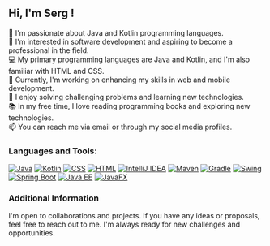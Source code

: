 ## Hi, I'm Serg !

🌱 I'm passionate about Java and Kotlin programming languages.  
👯 I'm interested in software development and aspiring to become a professional in the field.  
💻 My primary programming languages are Java and Kotlin, and I'm also familiar with HTML and CSS.  
🔭 Currently, I'm working on enhancing my skills in web and mobile development.  
🌟 I enjoy solving challenging problems and learning new technologies.  
📚 In my free time, I love reading programming books and exploring new technologies.  
📫 You can reach me via email or through my social media profiles.

### Languages and Tools:

[![Java](https://img.shields.io/badge/Java-007396?logo=java&logoColor=white)](https://www.oracle.com/java/)
[![Kotlin](https://img.shields.io/badge/Kotlin-0095D5?logo=kotlin&logoColor=white)](https://kotlinlang.org/)
[![CSS](https://img.shields.io/badge/CSS-1572B6?logo=css3&logoColor=white)](https://www.w3.org/Style/CSS/)
[![HTML](https://img.shields.io/badge/HTML-E34F26?logo=html5&logoColor=white)](https://html.spec.whatwg.org/)
[![IntelliJ IDEA](https://img.shields.io/badge/IntelliJ_IDEA-000000?logo=intellij-idea&logoColor=white)](https://www.jetbrains.com/idea/)
[![Maven](https://img.shields.io/badge/Maven-C71A36?logo=apache-maven&logoColor=white)](https://maven.apache.org/)
[![Gradle](https://img.shields.io/badge/Gradle-02303A?logo=gradle&logoColor=white)](https://gradle.org/)
[![Swing](https://img.shields.io/badge/Swing-8EBFEE?logo=java&logoColor=white)](https://docs.oracle.com/javase/8/docs/technotes/guides/swing/)
[![Spring Boot](https://img.shields.io/badge/Spring_Boot-6DB33F?logo=spring-boot&logoColor=white)](https://spring.io/projects/spring-boot)
[![Java EE](https://img.shields.io/badge/Java_EE-007BB6?logo=java-ee&logoColor=white)](https://www.oracle.com/java/technologies/javaee)
[![JavaFX](https://img.shields.io/badge/JavaFX-00B9AB?logo=java&logoColor=white)](https://openjfx.io/)





### Additional Information
I'm open to collaborations and projects. If you have any ideas or proposals, feel free to reach out to me. I'm always ready for new challenges and opportunities.

